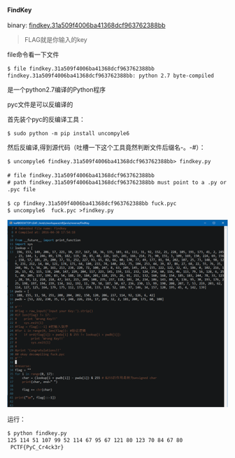 #### FindKey

binary: [findkey.31a509f4006ba41368dcf963762388bb](http://ctf.leaflxh.com:3000/Jarvis/reverse/findkey.31a509f4006ba41368dcf963762388bb)

> FLAG就是你输入的key



file命令看一下文件


```
$ file findkey.31a509f4006ba41368dcf963762388bb
findkey.31a509f4006ba41368dcf963762388bb: python 2.7 byte-compiled
```

是一个python2.7编译的Python程序



pyc文件是可以反编译的



首先装个pyc的反编译工具：

```
$ sudo python -m pip install uncompyle6
```

然后反编译,得到源代码（吐槽一下这个工具竟然判断文件后缀名-。-#）：

```
$ uncompyle6 findkey.31a509f4006ba41368dcf963762388bb> findkey.py

# file findkey.31a509f4006ba41368dcf963762388bb
# path findkey.31a509f4006ba41368dcf963762388bb must point to a .py or .pyc file

$ cp findkey.31a509f4006ba41368dcf963762388bb fuck.pyc
$ uncompyle6  fuck.pyc >findkey.py

```

![源代码](imgs/FindKey-sourcecode.png)

运行：

```
$ python findkey.py
125 114 51 107 99 52 114 67 95 67 121 80 123 70 84 67 80
 PCTF{PyC_Cr4ck3r}

```

